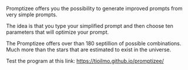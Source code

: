 Promptizee offers you the possibility to generate improved prompts from very simple prompts. 

The idea is that you type your simplified prompt and then choose ten parameters that will optimize your prompt.

The Promptizee offers over than 180 septillion of possible combinations. Much more than the stars that are estimated to exist in the universe.

Test the program at this link: https://tioilmo.github.io/promptizee/
